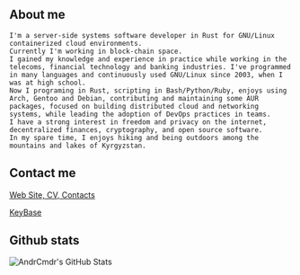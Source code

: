 ## About me

```
I'm a server-side systems software developer in Rust for GNU/Linux containerized cloud environments.
Currently I'm working in block-chain space.
I gained my knowledge and experience in practice while working in the telecoms, financial technology and banking industries. I've programmed in many languages and continuously used GNU/Linux since 2003, when I was at high school.
Now I programing in Rust, scripting in Bash/Python/Ruby, enjoys using Arch, Gentoo and Debian, contributing and maintaining some AUR packages, focused on building distributed cloud and networking systems, while leading the adoption of DevOps practices in teams.
I have a strong interest in freedom and privacy on the internet, decentralized finances, cryptography, and open source software.
In my spare time, I enjoys hiking and being outdoors among the mountains and lakes of Kyrgyzstan.
```

## Contact me

[Web Site, CV, Contacts](https://commandr.stream)

[KeyBase](https://keybase.io/commandr)

## Github stats

![AndrCmdr's GitHub Stats](https://github-readme-stats.vercel.app/api?username=andrcmdr&count_private=true&include_all_commits=true&hide_title=false&show_icons=true&theme=ocean_dark)
